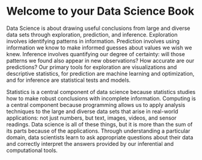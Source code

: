 # Welcome to your Data Science Book

Data Science is about drawing useful conclusions from large and diverse data sets through exploration, prediction, and inference. Exploration involves identifying patterns in information. Prediction involves using information we know to make informed guesses about values we wish we knew. Inference involves quantifying our degree of certainty: will those patterns we found also appear in new observations? How accurate are our predictions? Our primary tools for exploration are visualizations and descriptive statistics, for prediction are machine learning and optimization, and for inference are statistical tests and models.

Statistics is a central component of data science because statistics studies how to make robust conclusions with incomplete information. Computing is a central component because programming allows us to apply analysis techniques to the large and diverse data sets that arise in real-world applications: not just numbers, but text, images, videos, and sensor readings. Data science is all of these things, but it is more than the sum of its parts because of the applications. Through understanding a particular domain, data scientists learn to ask appropriate questions about their data and correctly interpret the answers provided by our inferential and computational tools.

```{tableofcontents}
```
